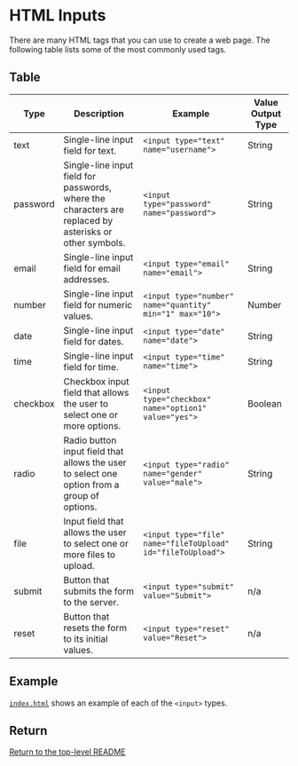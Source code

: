 # HTML Inputs

There are many HTML tags that you can use to create a web page.
The following table lists some of the most commonly used tags.

## Table

| Type     | Description                                                                                             | Example                                                     | Value Output Type |
| -------- | ------------------------------------------------------------------------------------------------------- | ----------------------------------------------------------- | ----------------- |
| text     | Single-line input field for text.                                                                       | `<input type="text" name="username">`                       | String            |
| password | Single-line input field for passwords, where the characters are replaced by asterisks or other symbols. | `<input type="password" name="password">`                   | String            |
| email    | Single-line input field for email addresses.                                                            | `<input type="email" name="email">`                         | String            |
| number   | Single-line input field for numeric values.                                                             | `<input type="number" name="quantity" min="1" max="10">`    | Number            |
| date     | Single-line input field for dates.                                                                      | `<input type="date" name="date">`                           | String            |
| time     | Single-line input field for time.                                                                       | `<input type="time" name="time">`                           | String            |
| checkbox | Checkbox input field that allows the user to select one or more options.                                | `<input type="checkbox" name="option1" value="yes">`        | Boolean           |
| radio    | Radio button input field that allows the user to select one option from a group of options.             | `<input type="radio" name="gender" value="male">`           | String            |
| file     | Input field that allows the user to select one or more files to upload.                                 | `<input type="file" name="fileToUpload" id="fileToUpload">` | String            |
| submit   | Button that submits the form to the server.                                                             | `<input type="submit" value="Submit">`                      | n/a               |
| reset    | Button that resets the form to its initial values.                                                      | `<input type="reset" value="Reset">`                        | n/a               |

## Example

[`index.html`](./index.html) shows an example of each of the `<input>` types.

## Return

[Return to the top-level README](./../../README.md)
